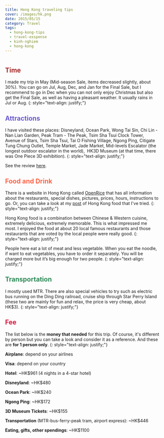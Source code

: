 ```yaml
---
title: Hong Kong traveling tips
cover: /images/hk.png
date: 2015/05/15
category: Travel
tags:
  - hong-kong-tips
  - travel-exspense
  - kinh-nghiem
  - hong-kong
---
```


<figure style="width: 400px" class="align-center">
  <img src="{{ site.url }}{{ site.baseurl }}/assets/images/hongkong.png" alt="">
  <figcaption> </figcaption>
</figure>

## <span style="color:brown"> Time </span>

I made my trip in May (Mid-season Sale, items decreased slightly, about 30%). You can go on Jul, Aug, Dec, and Jan for the Final Sale, but I recommend to go in Dec when you can not only enjoy Christmas but also get the Final Sale, as well as having a pleasant weather. It usually rains in Jul or Aug.
{: style="text-align: justify;"}
## <span style="color:slateblue"> Attractions </span>

I have visited these places: Disneyland, Ocean Park, Wong Tai Sin, Chi Lin - Nan Lian Garden, Peak Tram - The Peak, Tsim Sha Tsui Clock Tower, Avenue of Stars, Tsim Sha Tsui, Tai O Fishing Village, Ngong Ping, Citigate Tung Chung Outlet, Temple Market, Jade Market, Mid-levels Escalator (the longest outdoor escalator in the world),  HK3D Museum (at that time, there was One Piece 3D exhibition).
{: style="text-align: justify;"}

See the review <a href="http://aquabubu.com/blog/travel/Hong-Kong-trip/" target="_blank">here</a>.

## <span style="color:tomato"> Food and Drink </span>

There is a website in Hong Kong called <a href="https://www.openrice.com/en/hongkong" target="_blank">OpenRice</a> that has all information about the restaurants, special dishes, pictures, prices, hours, instructions to go. Or, you can take a look at my <a href="http://aquabubu.com/blog/cuisine/Hong-Kong-food-trip/" target="_blank">post</a> of Hong Kong food that I've tried.
{: style="text-align: justify;"}

Hong Kong food is a combination between Chinese & Western cuisine, extremely delicious, extremely memorable. This is what impressed me most. I enjoyed the food at about 20 local famous restaurants and those restaurants that are voted by the local people were really good. 
{: style="text-align: justify;"}

People here eat a lot of meat and less vegetable. When you eat the noodle, if want to eat vegetables, you have to order it separately. You will be charged more but it’s big enough for two people.
{: style="text-align: justify;"}

## <span style="color:seagreen"> Transportation </span>

I mostly used MTR. There are also special vehicles to try such as electric bus running on the Ding Ding railroad, cruise ship through Star Perry Island (these two are mainly for fun and relax, the price is very cheap, about HK$3).
{: style="text-align: justify;"}

## <span style="color:crimson"> Fee </span>

The list below is the **money that needed** for this trip. Of course, it's different by person but you can take a look and consider it as a reference. And these are **for 1 person only**.
{: style="text-align: justify;"}

**Airplane**: depend on your airlines

**Visa**: depend on your country

**Hotel**: ~HK$961 (4 nights in a 4-star hotel)

**Disneyland**: ~HK$480

**Ocean Park**: ~HK$240

**Ngong Ping**: ~HK$172

**3D Museum Tickets**: ~HK$155

**Transportation** (MTR-bus-ferry-peak tram, airport express): ~HK$446

**Eating, gifts, other spendings**: ~HK$1100